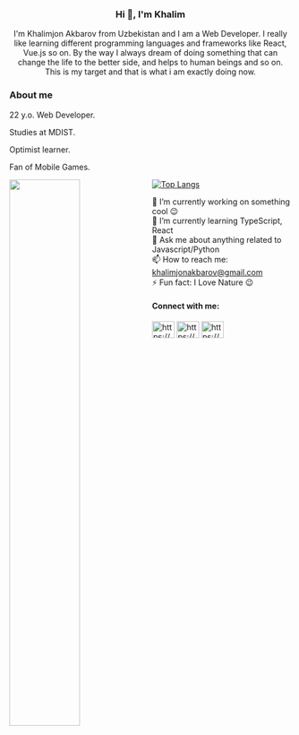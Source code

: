 <h3 align="center">Hi 👋, I'm Khalim</h3>
<p align="center">I'm Khalimjon Akbarov from Uzbekistan and I am a Web Developer. I really like learning different programming languages and frameworks like React, Vue.js so on. By the way I always dream of doing something that can change the life to the better side, and helps to human beings and so on. This is my target and that is what i am exactly doing now.</p>

<h3>About me</h3>
<p>22 y.o. Web Developer.</p>
<p>Studies at MDIST.</p>
<p>Optimist learner.</p>
<p>Fan of Mobile Games.</p>

<img align="left" width="50%" src="https://github-readme-stats.vercel.app/api?username=Khalim021&show_icons=true&theme=radical" />

[![Top Langs](https://github-readme-stats.vercel.app/api/top-langs/?username=anuraghazra&layout=compact)](https://github.com/anuraghazra/github-readme-stats) <br/>

🔭  I’m currently working on something cool 😉<br/>
🌱  I’m currently learning TypeScript, React<br/>
💬  Ask me about anything related to Javascript/Python <br/>
📫  How to reach me: khalimjonakbarov@gmail.com <br/>
⚡  Fun fact: I Love Nature 😉<br/>

<h4 align="left">Connect with me:</h4>
<p align="left">
<a href="https://linkedin.com/in/https://www.linkedin.com/in/khalimjon-akbarov-b7b1a7202" target="blank"><img align="center" src="https://raw.githubusercontent.com/rahuldkjain/github-profile-readme-generator/master/src/images/icons/Social/linked-in-alt.svg" alt="https://www.linkedin.com/in/khalimjon-akbarov-b7b1a7202" height="30" width="40" /></a>
<a href="https://fb.com/https://www.facebook.com/halimjon.akbarov.3" target="blank"><img align="center" src="https://raw.githubusercontent.com/rahuldkjain/github-profile-readme-generator/master/src/images/icons/Social/facebook.svg" alt="https://www.facebook.com/halimjon.akbarov.3" height="30" width="40" /></a>
<a href="https://instagram.com/https://www.instagram.com/thekhalim_1/" target="blank"><img align="center" src="https://raw.githubusercontent.com/rahuldkjain/github-profile-readme-generator/master/src/images/icons/Social/instagram.svg" alt="https://www.instagram.com/thekhalim_1/" height="30" width="40" /></a>
</p>








